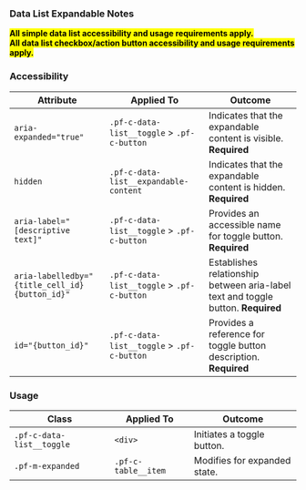 ### Data List Expandable Notes

<mark>**All simple data list accessibility and usage requirements apply.**</mark>
<br>
<mark>**All data list checkbox/action button accessibility and usage requirements apply.**</mark>

### Accessibility
| Attribute | Applied To | Outcome |
| -- | -- | -- |
| `aria-expanded="true"`                          | `.pf-c-data-list__toggle` > `.pf-c-button`    | Indicates that the expandable content is visible. **Required**|
| `hidden`                                        | `.pf-c-data-list__expandable-content`         | Indicates that the expandable content is hidden. **Required**|
| `aria-label="[descriptive text]"`               | `.pf-c-data-list__toggle` > `.pf-c-button`    | Provides an accessible name for toggle button. **Required**|
| `aria-labelledby="{title_cell_id} {button_id}"` | `.pf-c-data-list__toggle` > `.pf-c-button`    | Establishes relationship between aria-label text and toggle button. **Required**
| `id="{button_id}"`                              | `.pf-c-data-list__toggle` > `.pf-c-button`    | Provides a reference for toggle button description. **Required** |

### Usage

| Class | Applied To | Outcome |
| -- | -- | -- |
| `.pf-c-data-list__toggle`         | `<div>`               | Initiates a toggle button. |
| `.pf-m-expanded`                  | `.pf-c-table__item`   | Modifies for expanded state. |
